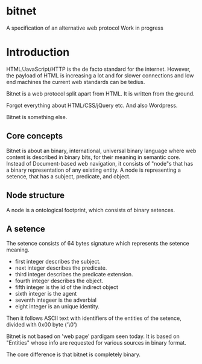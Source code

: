 # bitnet
A specification of an alternative web protocol Work in progress

# Introduction
HTML/JavaScript/HTTP is the de facto standard for the internet. However, the payload of HTML is increasing a lot and for slower connections
and low end machines the current web standards can be tedius.

Bitnet is a web protocol split apart from HTML. It is written from the ground.

Forgot everything about HTML/CSS/jQuery etc. And also Wordpress.

Bitnet is something else.

## Core concepts

Bitnet is about an binary, international, universal binary language where web content is described in binary bits, for their meaning in semantic core. Instead of Document-based web navigation, it consists of "node"s that has a binary representation of any existing entity. A node is representing a setence, that has a subject, predicate, and object.

## Node structure

A node is a ontological footprint, which consists of binary setences.

## A setence
The setence consists of 64 bytes signature which represents the setence meaning. 

* first integer describes the subject. 
* next integer describes the predicate. 
* third integer describes the predicate extension.
* fourth integer describes the object.
* fifth integer is the id of the indirect object
* sixth integer is the agent
* seventh integeer is the adverbial
* eight integer is an unique identity.

Then
it follows ASCII text with identifiers of the entities of the setence, divided with 0x00 byte ('\0')



Bitnet is not based on 'web page' pardigam seen today. It is based on "Entities" whose info are requested for various sources in binary format.

The core difference is that bitnet is completely binary.



